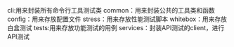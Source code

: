 cli:用来封装所有命令行工具测试类
common：用来封装公共的工具类和函数
config：用来存放配置文件
stress：用来存放性能测试脚本
whitebox：用来存放白盒测试
tests:用来存放功能测试的用例
services：封装API测试的client，进行API测试